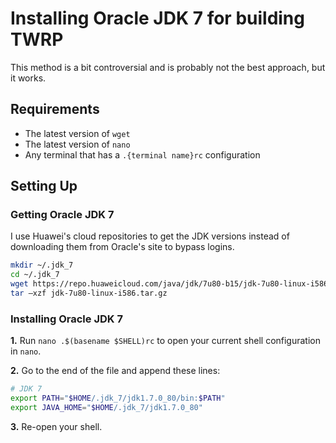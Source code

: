 # Installing Oracle JDK 7 for building TWRP

This method is a bit controversial and is probably not the best approach, but it works.

## Requirements

- The latest version of `wget`
- The latest version of `nano`
- Any terminal that has a `.{terminal name}rc` configuration

## Setting Up

### Getting Oracle JDK 7

I use Huawei's cloud repositories to get the JDK versions instead of downloading them from Oracle's site to bypass logins.

```bash
mkdir ~/.jdk_7
cd ~/.jdk_7
wget https://repo.huaweicloud.com/java/jdk/7u80-b15/jdk-7u80-linux-i586.tar.gz
tar –xzf jdk-7u80-linux-i586.tar.gz
```

### Installing Oracle JDK 7

**1.** Run `nano .$(basename $SHELL)rc` to open your current shell configuration in `nano`.

**2.** Go to the end of the file and append these lines:

```bash
# JDK 7
export PATH="$HOME/.jdk_7/jdk1.7.0_80/bin:$PATH"
export JAVA_HOME="$HOME/.jdk_7/jdk1.7.0_80"
```

**3.** Re-open your shell.
